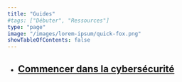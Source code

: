 ```yaml
---
title: "Guides"
#tags: ["Débuter", "Ressources"]
type: "page"
image: "/images/lorem-ipsum/quick-fox.png"
showTableOfContents: false
---
```


- ## [Commencer dans la cybersécurité](/guides/commencer/)
